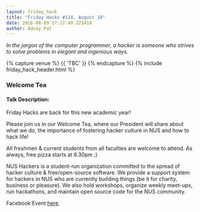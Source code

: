 ```yaml
---
layout: friday_hack
title: "Friday Hacks #114, August 19"
date: 2016-08-09 17:17:49.221418
author: Advay Pal
---
```


<em>In the jargon of the computer programmer, a hacker is someone who strives to solve problems in elegant and ingenious ways.</em>

{% capture venue %}
    {{ 'TBC' }}
{% endcapture %}
{% include friday_hack_header.html %}


### Welcome Tea

#### Talk Description:

Friday Hacks are back for this new academic year! 

Please join us in our Welcome Tea, where our President will share about what we do, the importance of fostering hacker culture in NUS and how to hack life!

All freshmen & current students from all faculties are welcome to attend. As always, free pizza starts at 6.30pm ;)

NUS Hackers is a student-run organization committed to the spread of hacker culture & free/open-source software. We provide a support system for hackers in NUS who are currently building things (be it for charity, business or pleasure). We also hold workshops, organize weekly meet-ups, run hackathons, and maintain open source code for the NUS community.

Facebook Event [here](https://www.facebook.com/events/1763956070547370/).

